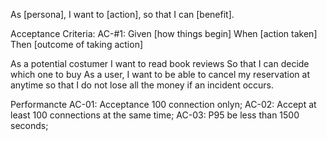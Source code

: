 As [persona], I want to [action], so that I can [benefit].

Acceptance Criteria:
AC-#1: Given [how things begin] When [action taken] Then [outcome of taking action] 


As a potential costumer I want to read book reviews So that I can decide  which one to buy
As a user, I want to be able to cancel my reservation at anytime so that I do not lose all the money if an incident occurs.




Performancte
AC-01: Acceptance 100 connection onlyn;
AC-02: Accept at least 100 connections at the same time;
AC-03: P95 be less than 1500 seconds;